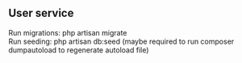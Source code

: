 ## User service

Run migrations: php artisan migrate  
Run seeding: php artisan db:seed  (maybe required to run composer dumpautoload to regenerate autoload file)  